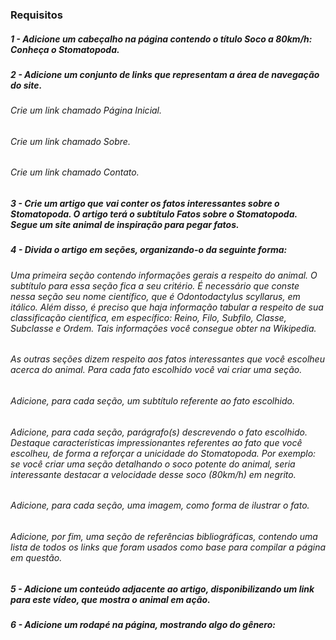 ### Requisitos

##### 1 - Adicione um cabeçalho na página contendo o título Soco a 80km/h: Conheça o Stomatopoda.
##### 2 - Adicione um conjunto de links que representam a área de navegação do site.
######    Crie um link chamado Página Inicial.
######    Crie um link chamado Sobre.
######    Crie um link chamado Contato.
##### 3 - Crie um artigo que vai conter os fatos interessantes sobre o Stomatopoda. O artigo terá o subtítulo Fatos sobre o Stomatopoda. Segue um site animal de inspiração para pegar fatos.
##### 4 - Divida o artigo em seções, organizando-o da seguinte forma:
######    Uma primeira seção contendo informações gerais a respeito do animal. O subtítulo para essa seção fica a seu critério. É necessário que conste nessa seção seu nome científico, que é Odontodactylus scyllarus, em itálico. Além disso, é preciso que haja informação tabular a respeito de sua classificação científica, em específico: Reino, Filo, Subfilo, Classe, Subclasse e Ordem. Tais informações você consegue obter na Wikipedia.
######    As outras seções dizem respeito aos fatos interessantes que você escolheu acerca do animal. Para cada fato escolhido você vai criar uma seção.
######    Adicione, para cada seção, um subtítulo referente ao fato escolhido.
######    Adicione, para cada seção, parágrafo(s) descrevendo o fato escolhido. Destaque características impressionantes referentes ao fato que você escolheu, de forma a reforçar a unicidade do Stomatopoda. Por exemplo: se você criar uma seção detalhando o soco potente do animal, seria interessante destacar a velocidade desse soco (80km/h) em negrito.
######    Adicione, para cada seção, uma imagem, como forma de ilustrar o fato.
######    Adicione, por fim, uma seção de referências bibliográficas, contendo uma lista de todos os links que foram usados como base para compilar a página em questão.
##### 5 - Adicione um conteúdo adjacente ao artigo, disponibilizando um link para este vídeo, que mostra o animal em ação.
##### 6 - Adicione um rodapé na página, mostrando algo do gênero: